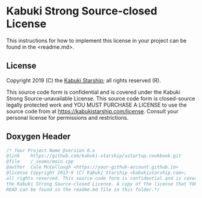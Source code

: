 # Kabuki Strong Source-closed License

This instructions for how to implement this license in your project can be found in the <readme.md>.

## License

Copyright 2019 (C) the [Kabuki Starship](https://kabukistarship.com); all rights reserved (R).

This source code form is confidential and is covered under the Kabuki Strong Source-unavailable License. This source code form is closed-source legally protected work and YOU MUST PURCHASE A LICENSE to use the source code from at <https://kabukistarship.com/license>. Consult your personal license for permissions and restrictions.

## Doxygen Header

```C++
/* Your Project Name @version 0.x
@link    https://github.com/kabuki-starship/astartup.cookbook.git
@file    /_seams/main.cpp
@author  Cale McCollough <https://your-github-account.github.io>
@license Copyright 2013-9 (C) Kabuki Starship <kabukistarship.com>;
all rights reserved. This source code form is confidential and is covered under
the Kabuki Strong Source-closed License. A copy of the license that YOU MUST
READ can be found in the readme.md file in this folder.*/
```
